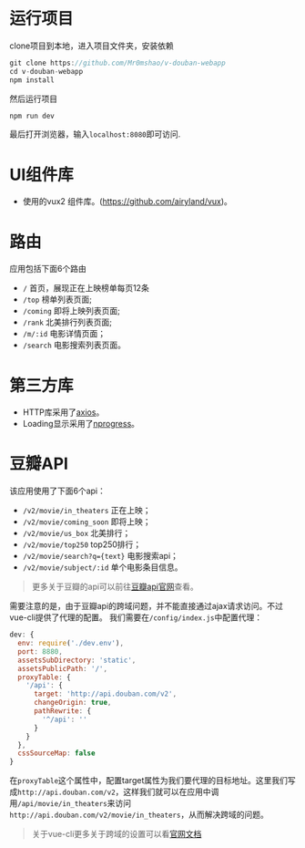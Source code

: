 # 运行项目
clone项目到本地，进入项目文件夹，安装依赖
```javascript
git clone https://github.com/Mr0mshao/v-douban-webapp
cd v-douban-webapp
npm install
```
然后运行项目
```javascript
npm run dev
```

最后打开浏览器，输入`localhost:8080`即可访问.

# UI组件库
* 使用的vux2 组件库。(https://github.com/airyland/vux)。

# 路由
应用包括下面6个路由
* `/` 首页，展现正在上映榜单每页12条
* `/top` 榜单列表页面;
* `/coming` 即将上映列表页面;
* `/rank` 北美排行列表页面;
* `/m/:id` 电影详情页面；
* `/search` 电影搜索列表页面。

# 第三方库
* HTTP库采用了[axios](https://github.com/mzabriskie/axios)。
* Loading显示采用了[nprogress](https://github.com/rstacruz/nprogress/)。

# 豆瓣API
该应用使用了下面6个api：
* `/v2/movie/in_theaters` 正在上映；
* `/v2/movie/coming_soon` 即将上映；
* `/v2/movie/us_box` 北美排行；
* `/v2/movie/top250` top250排行；
* `/v2/movie/search?q={text}` 电影搜索api；
* `/v2/movie/subject/:id` 单个电影条目信息。

>更多关于豆瓣的api可以前往[豆瓣api官网](https://developers.douban.com/wiki/?title=guide)查看。

需要注意的是，由于豆瓣api的跨域问题，并不能直接通过ajax请求访问。不过vue-cli提供了代理的配置。
我们需要在`/config/index.js`中配置代理：
```javascript
dev: {
  env: require('./dev.env'),
  port: 8880,
  assetsSubDirectory: 'static',
  assetsPublicPath: '/',
  proxyTable: {
    '/api': {
      target: 'http://api.douban.com/v2',
      changeOrigin: true,
      pathRewrite: {
        '^/api': ''
      }
    }
  },
  cssSourceMap: false
}
```
在`proxyTable`这个属性中，配置target属性为我们要代理的目标地址。这里我们写成`http://api.douban.com/v2`，这样我们就可以在应用中调用`/api/movie/in_theaters`来访问`http://api.douban.com/v2/movie/in_theaters`，从而解决跨域的问题。
>关于vue-cli更多关于跨域的设置可以看[官网文档](http://vuejs-templates.github.io/webpack/)
